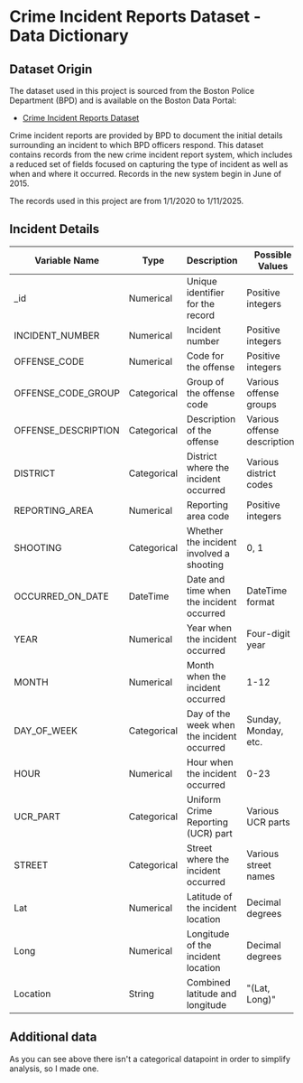 # Crime Incident Reports Dataset - Data Dictionary

## Dataset Origin
The dataset used in this project is sourced from the Boston Police Department (BPD) and is available on the Boston Data Portal:
- [Crime Incident Reports Dataset](https://data.boston.gov/dataset/crime-incident-reports-august-2015-to-date-source-new-system/resource/b973d8cb-eeb2-4e7e-99da-c92938efc9c0)

Crime incident reports are provided by BPD to document the initial details surrounding an incident to which BPD officers respond. This dataset contains records from the new crime incident report system, which includes a reduced set of fields focused on capturing the type of incident as well as when and where it occurred. Records in the new system begin in June of 2015.

The records used in this project are from 1/1/2020 to 1/11/2025.
## Incident Details

| Variable Name | Type    | Description | Possible Values |
|--------------|---------|-------------|-----------------|
| _id | Numerical | Unique identifier for the record | Positive integers |
| INCIDENT_NUMBER | Numerical | Incident number | Positive integers |
| OFFENSE_CODE | Numerical | Code for the offense | Positive integers |
| OFFENSE_CODE_GROUP | Categorical | Group of the offense code | Various offense groups |
| OFFENSE_DESCRIPTION | Categorical | Description of the offense | Various offense descriptions |
| DISTRICT | Categorical | District where the incident occurred | Various district codes |
| REPORTING_AREA | Numerical | Reporting area code | Positive integers |
| SHOOTING | Categorical | Whether the incident involved a shooting | 0, 1 |
| OCCURRED_ON_DATE | DateTime | Date and time when the incident occurred | DateTime format |
| YEAR | Numerical | Year when the incident occurred | Four-digit year |
| MONTH | Numerical | Month when the incident occurred | 1-12 |
| DAY_OF_WEEK | Categorical | Day of the week when the incident occurred | Sunday, Monday, etc. |
| HOUR | Numerical | Hour when the incident occurred | 0-23 |
| UCR_PART | Categorical | Uniform Crime Reporting (UCR) part | Various UCR parts |
| STREET | Categorical | Street where the incident occurred | Various street names |
| Lat | Numerical | Latitude of the incident location | Decimal degrees |
| Long | Numerical | Longitude of the incident location | Decimal degrees |
| Location | String | Combined latitude and longitude | "(Lat, Long)" |

## Additional data

  As you can see above there isn't a categorical datapoint in order to simplify analysis, so I made one.


